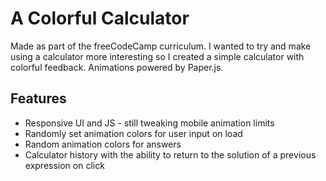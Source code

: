 # A Colorful Calculator
Made as part of the freeCodeCamp curriculum. I wanted to try and make using a calculator more interesting so I created a simple calculator with colorful feedback. Animations powered by Paper.js. 

## Features
* Responsive UI and JS - still tweaking mobile animation limits
* Randomly set animation colors for user input on load
* Random animation colors for answers
* Calculator history with the ability to return to the solution of a previous expression on click
